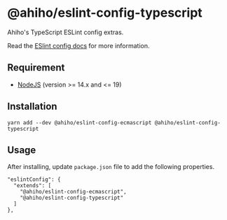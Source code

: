 # @ahiho/eslint-config-typescript

Ahiho's TypeScript ESLint config extras.

Read the [ESlint config docs](http://eslint.org/docs/user-guide/configuring#extending-configuration-files) for more information.

## Requirement

- [NodeJS](https://nodejs.org) (version >= 14.x and <= 19)

## Installation

```shell
yarn add --dev @ahiho/eslint-config-ecmascript @ahiho/eslint-config-typescript
```

## Usage

After installing, update `package.json` file to add the following properties.

```text
"eslintConfig": {
  "extends": [
    "@ahiho/eslint-config-ecmascript",
    "@ahiho/eslint-config-typescript"
  ]
},
```
